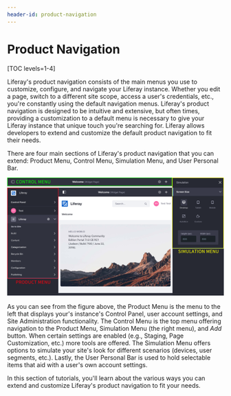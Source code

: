 ```yaml
---
header-id: product-navigation
---
```


# Product Navigation

[TOC levels=1-4]

Liferay's product navigation consists of the main menus you use to customize,
configure, and navigate your Liferay instance. Whether you edit a page, switch
to a different site scope, access a user's credentials, etc., you're constantly
using the default navigation menus. Liferay's product navigation is designed to
be intuitive and extensive, but often times, providing a customization to a
default menu is necessary to give your Liferay instance that unique touch you're
searching for. Liferay allows developers to extend and customize the default
product navigation to fit their needs.

There are four main sections of Liferay's product navigation that you can
extend: Product Menu, Control Menu, Simulation Menu, and User Personal Bar.

![Figure 1: The main product navigation menus include the Product Menu, Control Menu, Simulation Menu, and User Personal Bar.](../../images/product-navigation-summary.png)

As you can see from the figure above, the Product Menu is the menu to the left
that displays your's instance's Control Panel, user account settings, and Site
Administration functionality. The Control Menu is the top menu offering
navigation to the Product Menu, Simulation Menu (the right menu), and *Add*
button. When certain settings are enabled (e.g., Staging, Page Customization,
etc.) more tools are offered. The Simulation Menu offers options to simulate
your site's look for different scenarios (devices, user segments, etc.). Lastly,
the User Personal Bar is used to hold selectable items that aid with a user's
own account settings.

In this section of tutorials, you'll learn about the various ways you can extend
and customize Liferay's product navigation to fit your needs.
